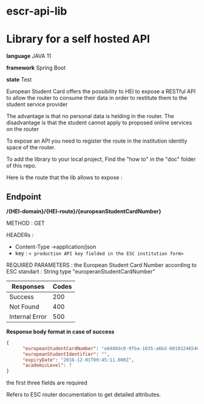 # escr-api-lib

# Library for a self hosted API 


**language**
JAVA 11
 
 **framework**
Spring Boot

**state**
Test

European Student Card offers the possibility to HEI to expose a RESTful API to allow the router to consume their data in order to restitute them to the student service provider

The advantage is that no personal data is helding in the router. The disadvantage is that the student cannot apply to proposed online services on the router

To expose an API you need to register the route in the institution identity space of the router.

To add the library to your local project, Find the "how to" in the "doc" folder of this repo. 

Here is the route that the lib allows to expose :


## Endpoint

**/{HEI-domain}/{HEI-route}/{europeanStudentCardNumber}**


METHOD : GET


HEADERs : 
- Content-Type →application/json
- key : `< production API key fielded in the ESC institution form>`


REQUIRED PARAMETERS :
the European Student Card Number according to ESC standart :
 String type "europeranStudentCardNumber"


|Responses| Codes  |
|--|--|
| Success | 200 |
|Not Found|400|
| Internal Error | 500|

**Response body format in case of success**
```json
{
      "europeanStudentCardNumber": "e6480dc0-9fba-1035-a6bd-001932465463",
      "europeanStudentIdentifier": "",     
      "expiryDate": "2018-12-01T09:45:11.000Z",
      "academicLevel": 7
}
```
the first three fields are required

Refers to ESC router documentation to get detailed attributes.
